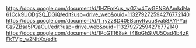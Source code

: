 https://docs.google.com/document/d/1HZFmKus_wGZw4TwGFNBAAmkdNa61Cck9UODgSQ_DGiQ/edit?usp=drive_web&ouid=113279272594276772140
https://docs.google.com/document/d/1_ry2z8D40EBcnvRvuu8va58XYPYqiGz7ZBsa5PQaOuI/edit?usp=drive_web&ouid=113279272594276772140
https://docs.google.com/document/d/1PoGT168ak_t48oGhStVU5Oad4b4zKFkTVjc_w2NItXo/edit
